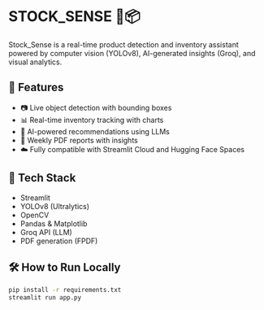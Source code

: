 # STOCK_SENSE 🧠📦

Stock_Sense is a real-time product detection and inventory assistant powered by computer vision (YOLOv8), AI-generated insights (Groq), and visual analytics.

## 🚀 Features
- 📷 Live object detection with bounding boxes
- 📊 Real-time inventory tracking with charts
- 🤖 AI-powered recommendations using LLMs
- 📝 Weekly PDF reports with insights
- ☁️ Fully compatible with Streamlit Cloud and Hugging Face Spaces

## 🔧 Tech Stack
- Streamlit
- YOLOv8 (Ultralytics)
- OpenCV
- Pandas & Matplotlib
- Groq API (LLM)
- PDF generation (FPDF)

## 🛠 How to Run Locally

```bash
pip install -r requirements.txt
streamlit run app.py
